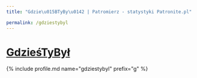 ```yaml
---
title: "Gdzie\u015BTyBy\u0142 | Patromierz - statystyki Patronite.pl"

permalink: /gdziestybyl
---
```


# [GdzieśTyBył](https://patronite.pl/gdziestybyl)

{% include profile.md name="gdziestybyl" prefix="g" %}
